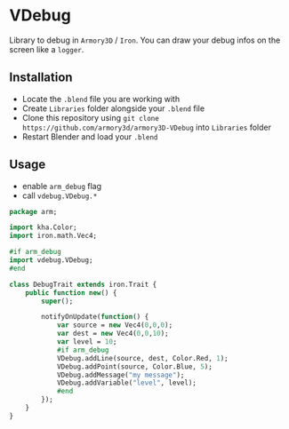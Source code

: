 
# VDebug

Library to debug in `Armory3D` / `Iron`. You can draw your debug infos on the screen like a `logger`.

## Installation

- Locate the `.blend` file you are working with
- Create `Libraries` folder alongside your `.blend` file
- Clone this repository using `git clone https://github.com/armory3d/armory3D-VDebug` into `Libraries` folder
- Restart Blender and load your `.blend`

## Usage

* enable `arm_debug` flag
* call `vdebug.VDebug.*`

```haxe
package arm;

import kha.Color;
import iron.math.Vec4;

#if arm_debug
import vdebug.VDebug;
#end

class DebugTrait extends iron.Trait {
	public function new() {
		super();

		notifyOnUpdate(function() {
			var source = new Vec4(0,0,0);
			var dest = new Vec4(0,0,10);
			var level = 10;
			#if arm_debug
			VDebug.addLine(source, dest, Color.Red, 1);
			VDebug.addPoint(source, Color.Blue, 5);
			VDebug.addMessage("my message");
			VDebug.addVariable("level", level);
			#end
		});
	}
}
```
 
 
